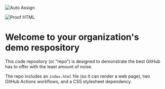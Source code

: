 ![Auto Assign](https://github.com/ARUKU-INTERACTIVE/demo-repository/actions/workflows/auto-assign.yml/badge.svg)

![Proof HTML](https://github.com/ARUKU-INTERACTIVE/demo-repository/actions/workflows/proof-html.yml/badge.svg)

# Welcome to your organization's demo respository
This code repository (or "repo") is designed to demonstrate the best GitHub has to offer with the least amount of noise.

The repo includes an `index.html` file (so it can render a web page), two GitHub Actions workflows, and a CSS stylesheet dependency.
